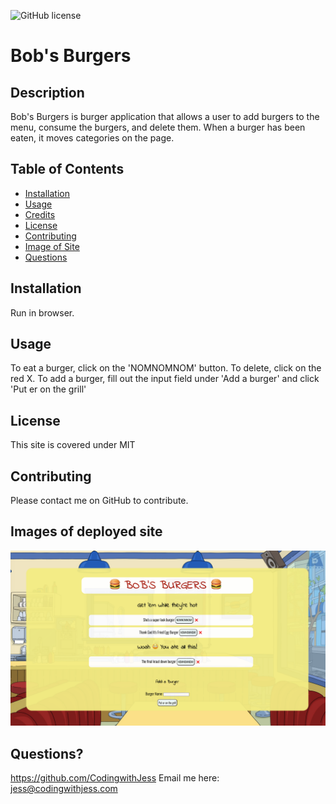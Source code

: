 ![GitHub license](https://img.shields.io/badge/license-MIT-blue.svg)


  # Bob's Burgers

  ## Description 
  Bob's Burgers is burger application that allows a user to add burgers to the menu, consume the burgers, and delete them. When a burger has been eaten, it moves categories on the page.

  ## Table of Contents
  * [Installation](#installation)
  * [Usage](#usage)
  * [Credits](#credits)
  * [License](#license)
  * [Contributing](#contributing)
  * [Image of Site](#images)
  * [Questions](#questions) 
  
  ## Installation
  Run in browser.

  ## Usage 
  To eat a burger, click on the 'NOMNOMNOM' button. To delete, click on the red X. To add a burger, fill out the input field under 'Add a burger' and click 'Put er on the grill'
  ## License
  This site is covered under MIT
  
  ## Contributing
  Please contact me on GitHub to contribute.

  ## Images of deployed site
![BobsBurgers](public/img/BobsBurgers.png?raw=true "BobsBurgers")
  
  ## Questions?
  https://github.com/CodingwithJess
  Email me here: jess@codingwithjess.com

  